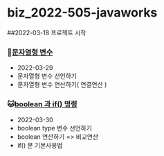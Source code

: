 # biz_2022-505-javaworks
##2022-03-18 프로젝트 시작


### :hamster:[문자열형 변수](https://github.com/kimdyg/biz_2022-505-javaworks/tree/master/Java_10_variable_05)
* 2022-03-29
* 문자열형 변수 선언하기
* 문자열형 변수 연산하기( 연결연산 )

### :cat:[boolean 과 if() 명령](https://github.com/kimdyg/biz_2022-505-javaworks/tree/master/Java_10_variable_06)
* 2022-03-30
* boolean type 변수 선언하기
* boolean 연산하기 => 비교연산
* if() 문 기본사용법